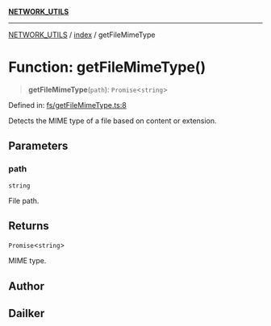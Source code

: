 [**NETWORK_UTILS**](../../README.md)

***

[NETWORK_UTILS](../../README.md) / [index](../README.md) / getFileMimeType

# Function: getFileMimeType()

> **getFileMimeType**(`path`): `Promise`\<`string`\>

Defined in: [fs/getFileMimeType.ts:8](https://github.com/dailker/everyutil/blob/7c30ec40bbb398255a9be572db0a537e8bcb9c11/src/fs/getFileMimeType.ts#L8)

Detects the MIME type of a file based on content or extension.

## Parameters

### path

`string`

File path.

## Returns

`Promise`\<`string`\>

MIME type.

## Author

## Dailker
